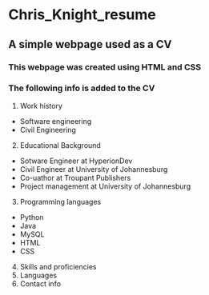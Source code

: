 # Chris_Knight_resume
## A simple webpage used as a CV
### This webpage was created using HTML and CSS 
### The following info is added to the CV
1. Work history
  - Software engineering
  - Civil Engineering
2. Educational Background
  - Sotware Engineer at HyperionDev
  - Civil Engineer at University of Johannesburg
  - Co-uathor at Troupant Publishers
  - Project management at University of Johannesburg
3. Programming languages
  - Python
  - Java
  - MySQL
  - HTML
  - CSS
4. Skills and proficiencies
5. Languages
6. Contact info
